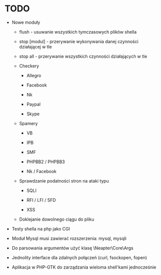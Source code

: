 TODO
====

*	Nowe moduły

	*	flush - usuwanie wszystkich tymczasowych plików shella

	*	stop [modul] - przerywanie wykonywania danej czynności działającej w tle

	*	stop all - przerywanie wszystkich czynności działających w tle

	*	Checkery

		*	Allegro

		*	Facebook

		*	Nk

		*	Paypal

		*	Skype

	*	Spamery

		*	VB

		*	IPB

		*	SMF

		*	PHPBB2 / PHPBB3

		*	Nk / Facebook

	*	Sprawdzanie podatności stron na ataki typu

		*	SQLI

		*	RFI / LFI / SFD

		*	XSS

	*	Doklejanie dowolnego ciągu do pliku

*	Testy shella na php jako CGI

*	Moduł Mysql musi zawierać rozszerzenia: mysql, mysqli

*	Do parsowania argumentów użyć klasę \Neapter\Core\Args

*	Jednolity interface dla zdalnych połączeń (curl, fsockopen, fopen)

*	Aplikacja w PHP-GTK do zarządzania wieloma shell'kami jednocześnie